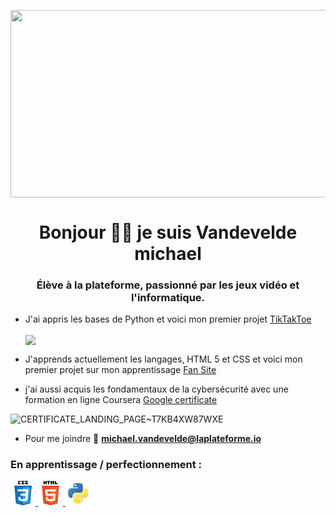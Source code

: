 <img
  align="center" src="https://github.com/user-attachments/assets/00de625f-daf0-4e83-879a-7aa027261945"
  width="1000"
  height="300"
/>
<h1 align="center">Bonjour 👋🏼 je suis Vandevelde michael</h1>
<h3 align="center">Élève à la plateforme, passionné par les jeux vidéo et l'informatique.</h3>

- J'ai appris les bases de Python et voici mon premier projet [TikTakToe](https://github.com/vandevelde-michael/TicTacToe/blob/main/TicTacToe.py)

  <img
  align="center" src="https://github.com/user-attachments/assets/9e138103-bc95-44bb-96dd-eb2c8f97d1e8"
  />
 
- J'apprends actuellement les langages, HTML 5 et CSS et voici mon premier projet sur mon apprentissage [Fan Site](https://github.com/MerlinFache/Projet-FanSite)

- j'ai aussi acquis les fondamentaux de la cybersécurité avec une formation en ligne Coursera [Google certificate](https://www.coursera.org/account/accomplishments/verify/T7KB4XW87WXE)

![CERTIFICATE_LANDING_PAGE~T7KB4XW87WXE](https://github.com/user-attachments/assets/2d6508e2-d379-454b-ae82-6ffbe1b67ad1)

- Pour me joindre 📧 **michael.vandevelde@laplateforme.io**

<p align="left">
</p>

<h3 align="left">En apprentissage / perfectionnement :</h3>

<p align="left"> <a href="https://www.w3schools.com/css/" target="_blank" rel="noreferrer"> <img src="https://raw.githubusercontent.com/devicons/devicon/master/icons/css3/css3-original-wordmark.svg" alt="css3" width="40" height="40"/> </a> <a href= "https://www.w3.org/html/" target="_blank" rel="noreferrer"> <img src="https://raw.githubusercontent.com/devicons/devicon/master/icons/html5/html5-original-wordmark.svg" alt="html5" width="40" height="40"/> </a> <a href="https://www.python.org" target="_blank" rel="noreferrer"> <img src="https://raw.githubusercontent.com/devicons/devicon/master/icons/python/python-original.svg" alt="python" width="40" height="40"/> </a> </p>

